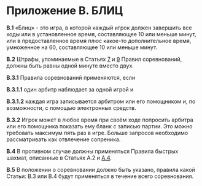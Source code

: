 # Приложение В. БЛИЦ

**В.1** «Блиц» - это игра, в которой каждый игрок должен завершить все ходы или в установленное время, составляющее 10 или меньше минут, или в предоставленное время плюс какое-то дополнительное время, умноженное на 60, составляющее 10 или меньше минут.

**В.2** Штрафы, упоминаемые в Статьях [7](./article7) и [9](./article9) Правил соревнований, должны быть равны одной минуте вместо двух.

**В.3.1** Правила соревнований применяются, если

**В.3.1.1** один арбитр наблюдает за одной игрой и

**В.3.1.2** каждая игра записывается арбитром или его помощником и, по возможности, с помощью электронных средств.

**В.3.2** Игрок может в любое время при своём ходе попросить арбитра или его помощника показать ему бланк с записью партии. Это можно требовать максимум пять раз в игре. Больше запросов необходимо рассматривать как отвлечение сопреника.

**В.4** В противном случае должны применяться Правила быстрых шахмат, описанные в Статьях А.2 и [A.4](./applicationa).

**B.5** В положении о соревновании должно быть указано, правила какой Статьи: B.3 или B.4 будут применяться в течение всего соревнования.
